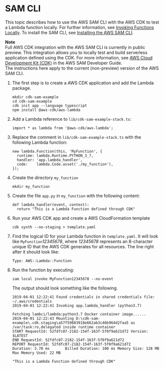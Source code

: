 # SAM CLI<a name="sam"></a>

This topic describes how to use the AWS SAM CLI with the AWS CDK to test a Lambda function locally\. For further information, see [Invoking Functions Locally](https://docs.aws.amazon.com/serverless-application-model/latest/developerguide/serverless-sam-cli-using-invoke.html)\. To install the SAM CLI, see [Installing the AWS SAM CLI](https://docs.aws.amazon.com/serverless-application-model/latest/developerguide/serverless-sam-cli-install.html)\.

**Note**  
Full AWS CDK integration with the AWS SAM CLI is currently in public preview\. This integration allows you to locally test and build serverless application defined using the CDK\. For more information, see [AWS Cloud Development Kit \(CDK\)](https://docs.aws.amazon.com/serverless-application-model/latest/developerguide/serverless-cdk.html) in the AWS SAM Developer Guide\.  
The instructions here apply to the current \(non\-preview\) version of the AWS SAM CLI\.

1. The first step is to create a AWS CDK application and add the Lambda package\.

   ```
   mkdir cdk-sam-example
   cd cdk-sam-example
   cdk init app --language typescript
   npm install @aws-cdk/aws-lambda
   ```

1. Add a Lambda reference to `lib/cdk-sam-example-stack.ts`:

   ```
   import * as lambda from '@aws-cdk/aws-lambda';
   ```

1. Replace the comment in `lib/cdk-sam-example-stack.ts` with the following Lambda function:

   ```
   new lambda.Function(this, 'MyFunction', {
     runtime: lambda.Runtime.PYTHON_3_7,
     handler: 'app.lambda_handler',
     code:    lambda.Code.asset('./my_function'),
   });
   ```

1. Create the directory `my_function`

   ```
   mkdir my_function
   ```

1. Create the file `app.py` in `my_function` with the following content:

   ```
   def lambda_handler(event, context):
     return "This is a Lambda Function defined through CDK"
   ```

1. Run your AWS CDK app and create a AWS CloudFormation template

   ```
   cdk synth --no-staging > template.yaml
   ```

1. Find the logical ID for your Lambda function in `template.yaml`\. It will look like `MyFunction`*12345678*, where *12345678* represents an 8\-character unique ID that the AWS CDK generates for all resources\. The line right after it should look like:

   ```
   Type: AWS::Lambda::Function
   ```

1. Run the function by executing:

   ```
   sam local invoke MyFunction12345678 --no-event
   ```

   The output should look something like the following\.

   ```
   2019-04-01 12:22:41 Found credentials in shared credentials file: ~/.aws/credentials
   2019-04-01 12:22:41 Invoking app.lambda_handler (python3.7)
   
   Fetching lambci/lambda:python3.7 Docker container image......
   2019-04-01 12:22:43 Mounting D:\cdk-sam-example\.cdk.staging\a57f59883918e662ab3c46b964d2faa5 as /var/task:ro,delegated inside runtime container
   START RequestId: 52fdfc07-2182-154f-163f-5f0f9a621d72 Version: $LATEST
   END RequestId: 52fdfc07-2182-154f-163f-5f0f9a621d72
   REPORT RequestId: 52fdfc07-2182-154f-163f-5f0f9a621d72     Duration: 3.70 ms       Billed Duration: 100 ms Memory Size: 128 MB     Max Memory Used: 22 MB
   
   "This is a Lambda Function defined through CDK"
   ```